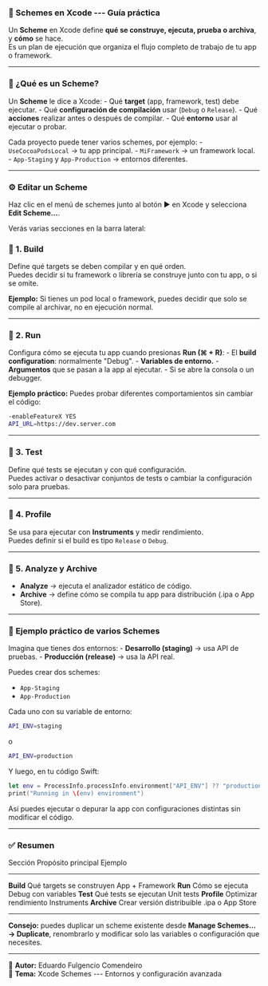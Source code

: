 ### 🧭 Schemes en Xcode --- Guía práctica

Un **Scheme** en Xcode define **qué se construye, ejecuta, prueba o
archiva**, y **cómo** se hace.\
Es un plan de ejecución que organiza el flujo completo de trabajo de tu
app o framework.

------------------------------------------------------------------------

### 🚀 ¿Qué es un Scheme?

Un **Scheme** le dice a Xcode: - Qué **target** (app, framework, test)
debe ejecutar. - Qué **configuración de compilación** usar (`Debug` o
`Release`). - Qué **acciones** realizar antes o después de compilar. -
Qué **entorno** usar al ejecutar o probar.

Cada proyecto puede tener varios schemes, por ejemplo: -
`UseCocoaPodsLocal` → tu app principal. - `MiFramework` → un framework
local. - `App-Staging` y `App-Production` → entornos diferentes.

------------------------------------------------------------------------

### ⚙️ Editar un Scheme

Haz clic en el menú de schemes junto al botón ▶️ en Xcode y selecciona
**Edit Scheme...**.

Verás varias secciones en la barra lateral:

### 🔹 1. Build

Define qué targets se deben compilar y en qué orden.\
Puedes decidir si tu framework o librería se construye junto con tu app,
o si se omite.

**Ejemplo:** Si tienes un pod local o framework, puedes decidir que solo
se compile al archivar, no en ejecución normal.

------------------------------------------------------------------------

### 🔹 2. Run

Configura cómo se ejecuta tu app cuando presionas **Run (⌘ + R)**: - El
**build configuration**: normalmente "Debug". - **Variables de
entorno.** - **Argumentos** que se pasan a la app al ejecutar. - Si se
abre la consola o un debugger.

**Ejemplo práctico:** Puedes probar diferentes comportamientos sin
cambiar el código:

``` bash
-enableFeatureX YES
API_URL=https://dev.server.com
```

------------------------------------------------------------------------

### 🔹 3. Test

Define qué tests se ejecutan y con qué configuración.\
Puedes activar o desactivar conjuntos de tests o cambiar la
configuración solo para pruebas.

------------------------------------------------------------------------

### 🔹 4. Profile

Se usa para ejecutar con **Instruments** y medir rendimiento.\
Puedes definir si el build es tipo `Release` o `Debug`.

------------------------------------------------------------------------

### 🔹 5. Analyze y Archive

-   **Analyze** → ejecuta el analizador estático de código.
-   **Archive** → define cómo se compila tu app para distribución (.ipa
    o App Store).

------------------------------------------------------------------------

### 🧩 Ejemplo práctico de varios Schemes

Imagina que tienes dos entornos: - **Desarrollo (staging)** → usa API de
pruebas. - **Producción (release)** → usa la API real.

Puedes crear dos schemes:

-   `App-Staging`
-   `App-Production`

Cada uno con su variable de entorno:

``` bash
API_ENV=staging
```

o

``` bash
API_ENV=production
```

Y luego, en tu código Swift:

``` swift
let env = ProcessInfo.processInfo.environment["API_ENV"] ?? "production"
print("Running in \(env) environment")
```

Así puedes ejecutar o depurar la app con configuraciones distintas sin
modificar el código.

------------------------------------------------------------------------

### ✅ Resumen

  Sección       Propósito principal          Ejemplo
  ------------- ---------------------------- ---------------------
  **Build**     Qué targets se construyen    App + Framework
  **Run**       Cómo se ejecuta              Debug con variables
  **Test**      Qué tests se ejecutan        Unit tests
  **Profile**   Optimizar rendimiento        Instruments
  **Archive**   Crear versión distribuible   .ipa o App Store

------------------------------------------------------------------------

**Consejo:** puedes duplicar un scheme existente desde **Manage
Schemes... → Duplicate**, renombrarlo y modificar solo las variables o
configuración que necesites.

------------------------------------------------------------------------

📘 **Autor:** Eduardo Fulgencio Comendeiro\
🧩 **Tema:** Xcode Schemes --- Entornos y configuración avanzada
